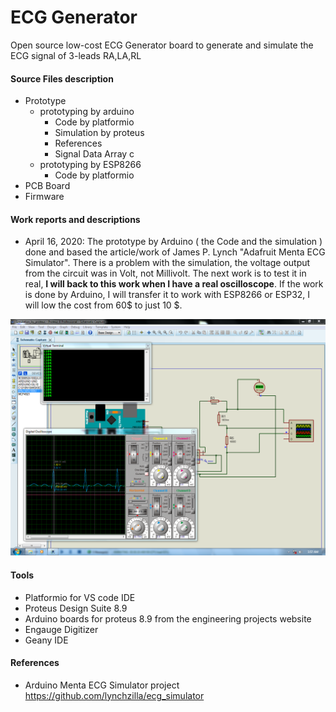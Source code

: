 # ECG Generator
Open source low-cost ECG Generator board to generate and simulate the ECG signal of 3-leads RA,LA,RL

#### Source Files description
* Prototype  
  * prototyping by arduino
    * Code by platformio
    * Simulation by proteus
    * References
    * Signal Data Array c
  * prototyping by ESP8266
    * Code by platformio
* PCB Board
* Firmware

#### Work reports and descriptions
* April 16, 2020: The prototype by Arduino ( the Code and the simulation ) done and based the article/work of James P. Lynch "Adafruit Menta ECG Simulator". There is a problem with the simulation, the voltage output from the circuit was in Volt, not Millivolt. The next work is to test it in real, __I will back to this work when I have a real oscilloscope__. If the work is done by Arduino, I will transfer it to work with ESP8266 or ESP32, I will low the cost from 60$ to just 10 $.  

![Screenshot](/Prototype/prototyping_by_arduino/Simulation_by_proteus/1.png)

#### Tools 
* Platformio for VS code IDE 
* Proteus Design Suite 8.9 
* Arduino boards for proteus 8.9 from the engineering projects website
* Engauge Digitizer
* Geany IDE

#### References
* Arduino Menta ECG Simulator project  
https://github.com/lynchzilla/ecg_simulator

